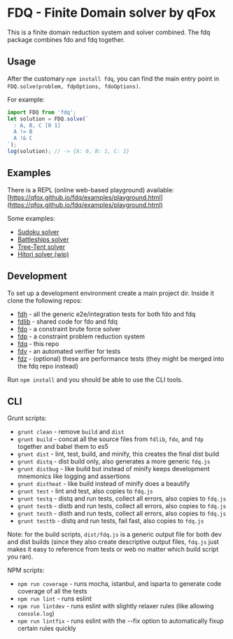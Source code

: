 # FDQ - Finite Domain solver by qFox

This is a finite domain reduction system and solver combined. The fdq package combines fdo and fdq together.

## Usage

After the customary `npm install fdq`, you can find the main entry point in `FDQ.solve(problem, fdpOptions, fdoOptions)`.

For example:

```js
import FDQ from 'fdq';
let solution = FDQ.solve(`
  : A, B, C [0 1]
  A != B
  A !& C
`);
log(solution); // -> {A: 0, B: 1, C: 1}
```

## Examples

There is a REPL (online web-based playground) available: [https://qfox.github.io/fdq/examples/playground.html](https://qfox.github.io/fdq/examples/playground.html)

Some examples:

- [Sudoku solver](https://qfox.github.io/fdq/examples/sudoku.html)
- [Battleships solver](https://qfox.github.io/fdq/examples/battleships.html)
- [Tree-Tent solver](https://qfox.github.io/fdq/examples/treetent.html)
- [Hitori solver (wip)](https://qfox.github.io/fdq/examples/hitori.html)

## Development

To set up a development environment create a main project dir. Inside it clone the following repos:

- [fdh](https://github.com/qfox/fdh) - all the generic e2e/integration tests for both fdo and fdq
- [fdlib](https://github.com/qfox/fdlib) - shared code for fdo and fdq
- [fdo](https://github.com/qfox/fdo) - a constraint brute force solver
- [fdp](https://github.com/qfox/fdp) - a constraint problem reduction system
- [fdq](https://github.com/qfox/fdq) - this repo
- [fdv](https://github.com/qfox/fdv) - an automated verifier for tests
- [fdz](https://github.com/qfox/fdz) - (optional) these are performance tests (they might be merged into the fdq repo instead)

Run `npm install` and you should be able to use the CLI tools.

## CLI

Grunt scripts:

- `grunt clean` - remove `build` and `dist`
- `grunt build` - concat all the source files from `fdlib`, `fdo`, and `fdp` together and babel them to es5
- `grunt dist` - lint, test, build, and minify, this creates the final dist build
- `grunt distq` - dist build only, also generates a more generic `fdq.js`
- `grunt distbug` - like build but instead of minify keeps development mnemonics like logging and assertions
- `grunt distheat` - like build instead of minify does a beautify
- `grunt test` - lint and test, also copies to `fdq.js`
- `grunt testq` - distq and run tests, collect all errors, also copies to `fdq.js`
- `grunt testb` - distb and run tests, collect all errors, also copies to `fdq.js`
- `grunt testh` - disth and run tests, collect all errors, also copies to `fdq.js`
- `grunt testtb` - distq and run tests, fail fast, also copies to `fdq.js`

Note: for the build scripts, `dist/fdq.js` is a generic output file for both dev and dist builds (since they also create descriptive output files, `fdq.js` just makes it easy to reference from tests or web no matter which build script you ran).
 
NPM scripts:

- `npm run coverage` - runs mocha, istanbul, and isparta to generate code coverage of all the tests
- `npm run lint` - runs eslint
- `npm run lintdev` - runs eslint with slightly relaxer rules (like allowing `console.log`)
- `npm run lintfix` - runs eslint with the --fix option to automatically fixup certain rules quickly

